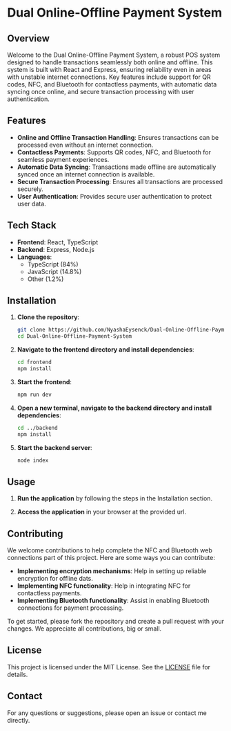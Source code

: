 
# Dual Online-Offline Payment System

## Overview

Welcome to the Dual Online-Offline Payment System, a robust POS system designed to handle transactions seamlessly both online and offline. This system is built with React and Express, ensuring reliability even in areas with unstable internet connections. Key features include support for QR codes, NFC, and Bluetooth for contactless payments, with automatic data syncing once online, and secure transaction processing with user authentication.

## Features

- **Online and Offline Transaction Handling**: Ensures transactions can be processed even without an internet connection.
- **Contactless Payments**: Supports QR codes, NFC, and Bluetooth for seamless payment experiences.
- **Automatic Data Syncing**: Transactions made offline are automatically synced once an internet connection is available.
- **Secure Transaction Processing**: Ensures all transactions are processed securely.
- **User Authentication**: Provides secure user authentication to protect user data.

## Tech Stack

- **Frontend**: React, TypeScript
- **Backend**: Express, Node.js
- **Languages**: 
  - TypeScript (84%)
  - JavaScript (14.8%)
  - Other (1.2%)

## Installation

1. **Clone the repository**:
    ```bash
    git clone https://github.com/NyashaEysenck/Dual-Online-Offline-Payment-System.git
    cd Dual-Online-Offline-Payment-System
    ```

2. **Navigate to the frontend directory and install dependencies**:
    ```bash
    cd frontend
    npm install
    ```

3. **Start the frontend**:
    ```bash
    npm run dev
    ```

4. **Open a new terminal, navigate to the backend directory and install dependencies**:
    ```bash
    cd ../backend
    npm install
    ```

5. **Start the backend server**:
    ```bash
    node index
    ```

## Usage

1. **Run the application** by following the steps in the Installation section.

2. **Access the application** in your browser at the provided url.

## Contributing

We welcome contributions to help complete the NFC and Bluetooth web connections part of this project. Here are some ways you can contribute:

- **Implementing encryption mechanisms**: Help in setting up reliable encryption for offline dats.
- **Implementing NFC functionality**: Help in integrating NFC for contactless payments.
- **Implementing Bluetooth functionality**: Assist in enabling Bluetooth connections for payment processing.

To get started, please fork the repository and create a pull request with your changes. We appreciate all contributions, big or small.

## License

This project is licensed under the MIT License. See the [LICENSE](LICENSE) file for details.

## Contact

For any questions or suggestions, please open an issue or contact me directly.

